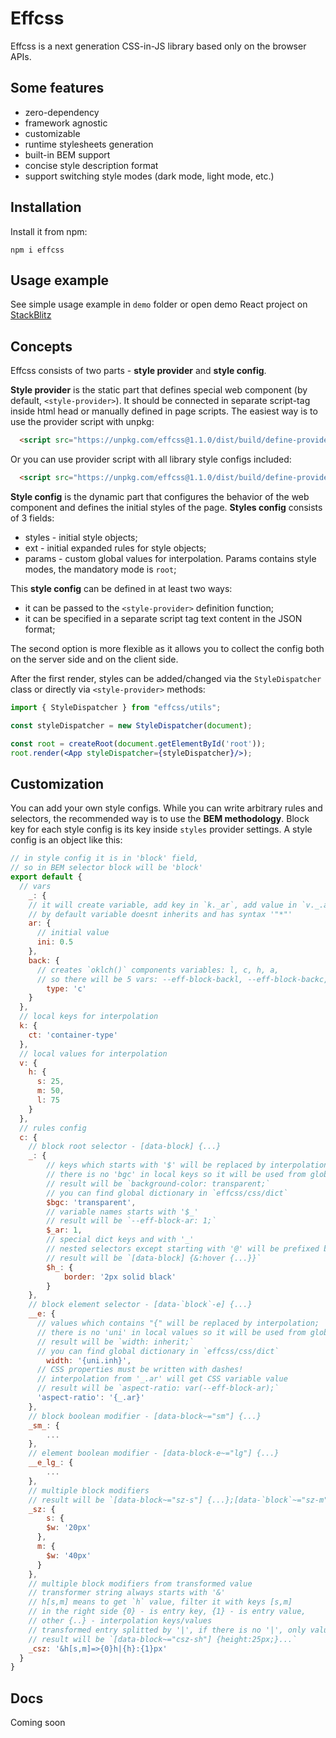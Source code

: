 # Effcss

Effcss is a next generation CSS-in-JS library based only on the browser APIs.

## Some features

- zero-dependency
- framework agnostic
- customizable
- runtime stylesheets generation
- built-in BEM support
- concise style description format
- support switching style modes (dark mode, light mode, etc.)

## Installation

Install it from npm:

```
npm i effcss
```

## Usage example

See simple usage example in `demo` folder or open demo React project on [StackBlitz](https://stackblitz.com/edit/vitejs-react-effcss?file=index.html)

## Concepts

Effcss consists of two parts - **style provider** and **style config**.

**Style provider** is the static part that defines special web component (by default, `<style-provider>`). It should be connected in separate script-tag inside html head or manually defined in page scripts. The easiest way is to use the provider script with unpkg:

```html
  <script src="https://unpkg.com/effcss@1.1.0/dist/build/define-provider.min.js" crossorigin="anonymous"></script>
```

Or you can use provider script with all library style configs included:

```html
  <script src="https://unpkg.com/effcss@1.1.0/dist/build/define-provider-with-configs.min.js" crossorigin="anonymous"></script>
```

**Style config** is the dynamic part that configures the behavior of the web component and defines the initial styles of the page. **Styles config** consists of 3 fields:
- styles - initial style objects;
- ext - initial expanded rules for style objects;
- params - custom global values for interpolation. Params contains style modes, the mandatory mode is `root`;

This **style config** can be defined in at least two ways:
- it can be passed to the `<style-provider>` definition function;
- it can be specified in a separate script tag text content in the JSON format;

The second option is more flexible as it allows you to collect the config both on the server side and on the client side.

After the first render, styles can be added/changed via the `StyleDispatcher` class or directly via `<style-provider>` methods:

```jsx
import { StyleDispatcher } from "effcss/utils";

const styleDispatcher = new StyleDispatcher(document);

const root = createRoot(document.getElementById('root'));
root.render(<App styleDispatcher={styleDispatcher}/>);
```

## Customization

You can add your own style configs. While you can write arbitrary rules and selectors, the recommended way is to use the **BEM methodology**. Block key for each style config is its key inside `styles` provider settings. A style config is an object like this:

```js
// in style config it is in 'block' field,
// so in BEM selector block will be 'block'
export default {
  // vars
	_: {
    // it will create variable, add key in `k._ar`, add value in `v._.ar`
    // by default variable doesnt inherits and has syntax '"*"'
    ar: {
      // initial value
      ini: 0.5
    },
    back: {
      // creates `oklch()` components variables: l, c, h, a,
      // so there will be 5 vars: --eff-block-backl, --eff-block-backc, ...
    	type: 'c'
    }
  },
  // local keys for interpolation
  k: {
  	ct: 'container-type'
  },
  // local values for interpolation
  v: {
  	h: {
      s: 25,
      m: 50,
      l: 75
    }
  },
  // rules config
  c: {
    // block root selector - [data-block] {...}
  	_: {
        // keys which starts with '$' will be replaced by interpolation;
        // there is no 'bgc' in local keys so it will be used from global dictionary;
        // result will be `background-color: transparent;`
        // you can find global dictionary in `effcss/css/dict`
        $bgc: 'transparent',
      	// variable names starts with '$_'
      	// result will be `--eff-block-ar: 1;`
      	$_ar: 1,
        // special dict keys and with '_'
        // nested selectors except starting with '@' will be prefixed by '&'
        // result will be `[data-block] {&:hover {...}}`
        $h_: {
        	border: '2px solid black'
        }
    },
    // block element selector - [data-`block`-e] {...}
  	__e: {
      // values which contains "{" will be replaced by interpolation;
      // there is no 'uni' in local values so it will be used from global dictionary;
      // result will be `width: inherit;`
      // you can find global dictionary in `effcss/css/dict`
    	width: '{uni.inh}',
      // CSS properties must be written with dashes!
      // interpolation from '_.ar' will get CSS variable value
      // result will be `aspect-ratio: var(--eff-block-ar);`
      'aspect-ratio': '{_.ar}'
    },
    // block boolean modifier - [data-block~="sm"] {...}
    _sm_: {
    	...
    },
    // element boolean modifier - [data-block-e~="lg"] {...}
    __e_lg_: {
    	...
    },
    // multiple block modifiers
    // result will be `[data-block~="sz-s"] {...};[data-`block`~="sz-m"] {...};`
    _sz: {
    	s: {
      	$w: '20px'
      },
      m: {
      	$w: '40px'
      }
    },
    // multiple block modifiers from transformed value
    // transformer string always starts with '&'
    // h[s,m] means to get `h` value, filter it with keys [s,m]
    // in the right side {0} - is entry key, {1} - is entry value,
    // other {..} - interpolation keys/values
    // transformed entry splitted by '|', if there is no '|', only value will be evaluated
    // result will be `[data-block~="csz-sh"] {height:25px;}...`
    _csz: '&h[s,m]=>{0}h|{h}:{1}px'
  }
}
```

## Docs

Coming soon
